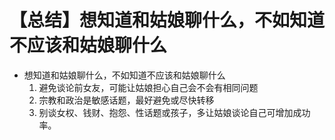 # 【总结】想知道和姑娘聊什么，不如知道不应该和姑娘聊什么

-   想知道和姑娘聊什么，不如知道不应该和姑娘聊什么
    1.  避免谈论前女友，可能让姑娘担心自己会不会有相同问题
    2.  宗教和政治是敏感话题，最好避免或尽快转移
    3.  别谈女权、钱财、抱怨、性话题或孩子，多让姑娘谈论自己可增加成功率。